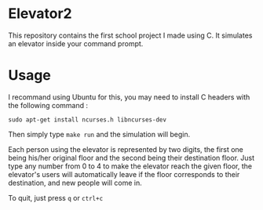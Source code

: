 # Elevator2
This repository contains the first school project I made using C. It simulates an elevator inside your command prompt.

# Usage
I recommand using Ubuntu for this, you may need to install C headers with the following command :

  `sudo apt-get install ncurses.h libncurses-dev`

Then simply type `make run` and the simulation will begin.

Each person using the elevator is represented by two digits, the first one being his/her original floor and the second being their destination floor. Just type any number from 0 to 4 to make the elevator reach the given floor, the elevator's users will automatically leave if the floor corresponds to their destination, and new people will come in.

To quit, just press `q` or `ctrl+c`

